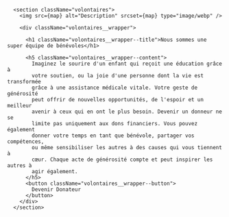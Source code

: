       <section className="volontaires">
        <img src={map} alt="Description" srcset={map} type="image/webp" />

        <div className="volontaires__wrapper">

          <h1 className="volontaires__wrapper--title">Nous sommes une super équipe de bénévoles</h1>

          <h5 className="volontaires__wrapper--content">
            Imaginez le sourire d'un enfant qui reçoit une éducation grâce à
            votre soutien, ou la joie d'une personne dont la vie est transformée
            grâce à une assistance médicale vitale. Votre geste de générosité
            peut offrir de nouvelles opportunités, de l'espoir et un meilleur
            avenir à ceux qui en ont le plus besoin. Devenir un donneur ne se
            limite pas uniquement aux dons financiers. Vous pouvez également
            donner votre temps en tant que bénévole, partager vos compétences,
            ou même sensibiliser les autres à des causes qui vous tiennent à
            cœur. Chaque acte de générosité compte et peut inspirer les autres à
            agir également.
          </h5>
          <button className="volontaires__wrapper--button">
            Devenir Donateur
          </button>
        </div>
      </section>